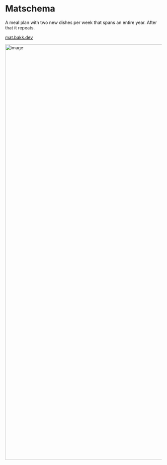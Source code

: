 # Matschema

A meal plan with two new dishes per week that spans an entire year. After that it repeats.

[mat.bakk.dev](https://mat.bakk.dev)

<img width="2540" height="1335" alt="image" src="https://github.com/user-attachments/assets/90b72a2f-d5d5-43b8-81f1-6dc1005f2f74" />
